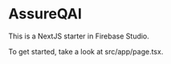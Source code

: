 # AssureQAI

This is a NextJS starter in Firebase Studio.

To get started, take a look at src/app/page.tsx.
